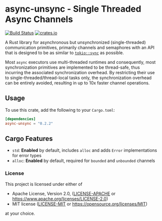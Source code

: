# async-unsync - Single Threaded Async Channels

[![Build Status](https://github.com/oliver-giersch/async-unsync/actions/workflows/rust.yml/badge.svg)](https://github.com/oliver-giersch/async-unsync/actions/workflows/rust.yml)
[![crates.io](https://img.shields.io/crates/v/async-unsync.svg)](https://crates.io/crates/bstr)

A Rust library for asynchronous but unsynchronized (single-threaded)
communication primitives, primarily channels and semaphores with an API that is
designed to be as similar to [`tokio::sync`][1] as possible.

Most `async` executors use multi-threaded runtimes and consequently, most
synchronization primitives are implemented to be thread-safe, thus incurring
the associated synchronization overhead.
By restricting their use to single-threaded/thread-local tasks only, the
synchronization overhead can be entirely avoided, resulting in up to 10x faster
channel operations.

## Usage

To use this crate, add the following to your `Cargo.toml`:

```toml
[dependencies]
async-unsync = "0.2.2"
```

[1]: https://docs.rs/tokio/latest/tokio/sync/index.html

## Cargo Features

- `std`: **Enabled** by default, includes `alloc` and adds `Error` implementations for error types
- `alloc`: **Enabled** by default, required for `bounded` and `unbounded` channels

### License

This project is licensed under either of

 * Apache License, Version 2.0, ([LICENSE-APACHE](LICENSE-APACHE) or
   https://www.apache.org/licenses/LICENSE-2.0)
 * MIT license ([LICENSE-MIT](LICENSE-MIT) or
   https://opensource.org/licenses/MIT)

at your choice.
